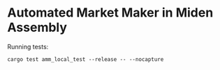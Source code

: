 # Automated Market Maker in Miden Assembly

Running tests:
```
cargo test amm_local_test --release -- --nocapture
```
